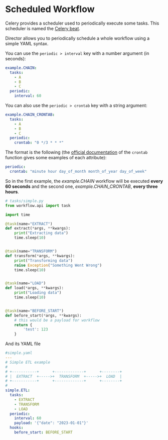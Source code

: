 # Scheduled Workflow

Celery provides a scheduler used to periodically execute some tasks. This scheduler is named
the [Celery beat](https://docs.celeryproject.org/en/latest/userguide/periodic-tasks.html).

Director allows you to periodically schedule a whole workflow using a simple YAML syntax.

You can use the `periodic > interval` key with a number argument (in seconds):

```yaml
example.CHAIN:
  tasks:
    - A
    - B
    - C
  periodic:
    interval: 60
```

You can also use the `periodic > crontab` key with a string argument:

```yaml
example.CHAIN_CRONTAB:
  tasks:
    - A
    - B
    - C
  periodic:
    crontab: "0 */3 * * *"
```

The format is the following (the [official documentation](https://docs.celeryproject.org/en/v4.4.7/userguide/periodic-tasks.html#crontab-schedules) of the `crontab` function gives some examples of each attribute):

```yaml
periodic:
  crontab: "minute hour day_of_month month_of_year day_of_week"
```

So in the first example, the *example.CHAIN* workflow will be executed **every 60 seconds** and the second one, *example.CHAIN_CRONTAB*, **every three hours**.


```python
# tasks/simple.py
from workflow.api import task

import time

@task(name="EXTRACT")
def extract(*args, **kwargs):
    print("Extracting data")
    time.sleep(10)


@task(name="TRANSFORM")
def transform(*args, **kwargs):
    print("Transforming data")
    raise Exception("Something Went Wrong")
    time.sleep(10)


@task(name="LOAD")
def load(*args, **kwargs):
    print("Loading data")
    time.sleep(10)


@task(name="BEFORE_START")
def before_start(*args, **kwargs):
    # this would be a payload for workflow
    return {
        'test': 123
    }

```

And its YAML file

```yaml
#simple.yaml
---
# Simple ETL example
#
# +-----------+      +-------------+      +--------+
# |  EXTRACT  +----->+  TRANSFORM  +----->+  LOAD  |
# +-----------+      +-------------+      +--------+
#
simple.ETL:
  tasks:
    - EXTRACT
    - TRANSFORM
    - LOAD
  periodic:
    interval: 60
    payload: '{"date": "2023-01-01"}'
  hooks:
    before_start: BEFORE_START
```